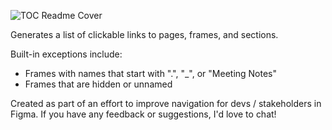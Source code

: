 ![TOC Readme Cover](https://github.com/user-attachments/assets/2294edca-980b-427d-bbfa-fd4b406285bd)


Generates a list of clickable links to pages, frames, and sections.

Built-in exceptions include:
- Frames with names that start with ".", "_", or "Meeting Notes" 
- Frames that are hidden or unnamed

Created as part of an effort to improve navigation for devs / stakeholders in Figma. If you have any feedback or suggestions, I'd love to chat!
